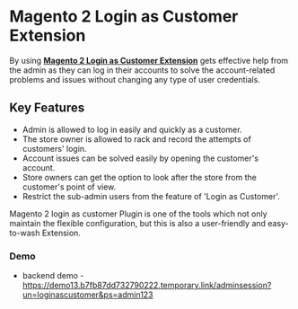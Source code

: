 <body>
	<main>
		<div class="content-wrapper">
			<div class="content-inner">
				<h1>Magento 2 Login as Customer Extension</h1>
				<p>By using <strong><a href="https://www.mageants.com/login-as-customer-for-magento-2.html">Magento 2 Login as Customer Extension</a></strong>  gets effective help from the admin as they can log in their accounts to solve the account-related problems and issues without changing any type of user credentials.</p>
				<div class="features-wrapper">
					<h2>Key Features</h2>
					<ul>
						<li>Admin is allowed to log in easily and quickly as a customer.</li>
						<li>The store owner is allowed to rack and record the attempts of customers' login.</li>
						<li>Account issues can be solved easily by opening the customer's account.</li>
						<li>Store owners can get the option to look after the store from the customer's point of view.</li>
						<li>Restrict the sub-admin users from the feature of 'Login as Customer'.</li>
					</ul>
				</div>
        <p>Magento 2 login as customer Plugin is one of the tools which not only maintain the flexible configuration, but this is also a user-friendly and easy-to-wash Extension.</p>
				<div class="more-features">
					<h3>Demo</h3>
					<ul>
						<li>backend demo - <a href="https://demo13.b7fb87dd732790222.temporary.link/adminsession?un=loginascustomer&ps=admin123">https://demo13.b7fb87dd732790222.temporary.link/adminsession?un=loginascustomer&ps=admin123</a></li>
					</ul>
				</div>
			</div>
		</div>
	</main>
</body>
</html>
